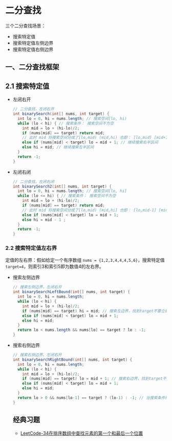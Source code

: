 # 二分查找

三个二分查找场景：
* 搜索特定值
* 搜索特定值左侧边界
* 搜索特定值右侧边界

## 一、二分查找框架

## 2.1 搜索特定值

* 左闭右开

  ```java
  // 二分查找，左闭右开
  int binarySearch(int[] nums, int target) {
    int lo = 0, hi = nums.length; // 搜索空间[lo, hi)
    while (lo < hi) { // 搜索条件： 搜索空间不为空
      int mid = lo + (hi-lo)/2;
      if (nums[mid] == target) return mid;
      // 此时 mid 将搜索空间分成了[lo,mid) (mid,hi) 也即： [lo,mid) [mid+1,hi)
      else if (nums[mid] < target) lo = mid + 1; // 继续搜索右半区间
      else hi = mid; // 继续搜索左半区间
    }
    return -1;
  }
  ```

* 左闭右闭

  ```java
  // 二分查找，左闭右闭
  int binarySearch2(int[] nums, int target) {
    int lo = 0, hi = nums.length; // 搜索空间[lo, hi]
    while (lo <= hi) { // 搜索条件： 搜索空间不为空
      int mid = lo + (hi-lo)/2;
      if (nums[mid] == target) return mid;
      // 此时 mid 将搜索空间分成了[lo,mid) (mid,hi] 也即： [lo,mid-1] [mid+1,hi]
      else if (nums[mid] < target) lo = mid + 1;
      else hi = mid - 1 ;
    }
    return -1;
  }
  ```

### 2.2 搜索特定值左右界

定值的左右界：假如给定一个有序数组 `nums = {1,2,3,4,4,4,5,6}`，搜索特定值 `target=4`，则索引3和索引5即为数值4的左右界。

* 搜索左侧边界

  ```java
  // 搜索左侧边界，左闭右开
  int binarySearchLeftBound(int[] nums, int target) {
    int lo = 0, hi = nums.length;
    while (lo < hi) {
      int mid = lo + (hi-lo)/2;
      if (nums[mid] == target) hi = mid; // 搜索左边界，找到target不要立即返回，而是缩小「搜索区间」的上界hi
      else if (nums[mid] < target) lo = mid + 1;
      else hi = mid;
    }
    return lo < nums.length && nums[lo] == target ? lo : -1;
  }
  ```

* 搜索右侧边界

  ```java
  // 搜索右侧边界，左闭右开
  int binarySearchRightBound(int[] nums, int target) {
    int lo = 0, hi = nums.length;
    while (lo < hi) {
      int mid = lo + (hi-lo)/2;
      if (nums[mid] == target) lo = mid + 1; // 搜索右边界，找到target不要立即返回，而是缩小「搜索区间」的下界lo
      else if (nums[mid] < target) lo = mid + 1;
      else hi = mid;
    }
    return lo > 0 && nums[lo-1] == target ? (lo-1) : -1; // 当搜索条件终止时，nums[lo]一定不等于target，而nums[left-1]可能是target
  }
  ```

  ## 经典习题
  
  * [LeetCode-34在排序数组中查找元素的第一个和最后一个位置](https://github.com/jsgygujun/leetcode-report/blob/master/src/main/java/com/jsgygujun/code/problem/_00001_00100/_00034/Solution.java)